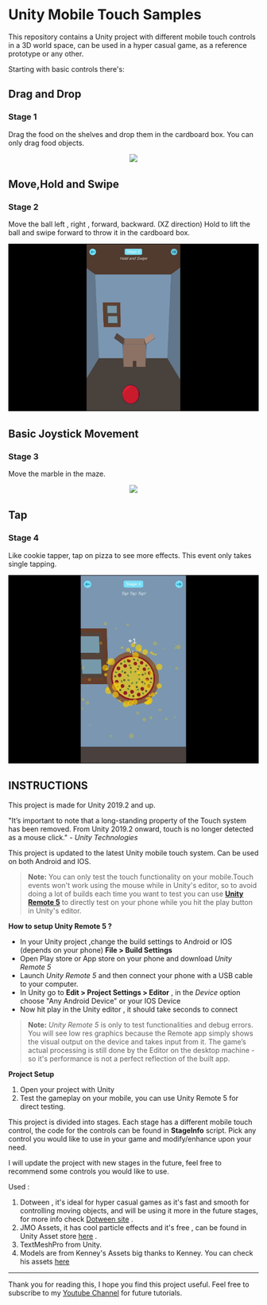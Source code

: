 ﻿# Unity Mobile Touch Samples

This repository contains a Unity project with different mobile touch controls in a 3D world space, can be used in a hyper casual game, as a reference prototype or any other.

Starting with basic controls there's: 
## Drag and Drop

### Stage 1
Drag the food on the shelves and drop them in the cardboard box. You can only drag food objects.
<p align="center"> 
    <img src="./res/stage1.gif">
</p>

## Move,Hold and Swipe

### Stage 2
Move the ball left , right , forward, backward. (XZ direction)
Hold to lift the ball and swipe forward to throw it in the cardboard box.
<p align="center"> 
    <img src="./res/stage2.gif">
</p>

## Basic Joystick Movement

### Stage 3
Move the marble in the maze.
<p align="center"> 
    <img src="./res/stage3.gif">
</p>

## Tap 
### Stage 4
Like cookie tapper, tap on pizza to see more effects. This event only takes single tapping.
<p align="center"> 
    <img src="./res/stage4.gif">
</p>

##  INSTRUCTIONS

This project is made for Unity 2019.2 and up.

"It’s important to note that a long-standing property of the Touch system has been removed. From Unity 2019.2 onward, touch is no longer detected as a mouse click." - *Unity Technologies*

This project is updated to the latest Unity mobile touch system. Can be used on both Android and IOS.


>**Note:**  You can only test the touch functionality on your mobile.Touch events won't work using the mouse while in Unity's editor, so to avoid doing a lot of builds each time you want to test you can use **[Unity Remote 5](https://docs.unity3d.com/Manual/UnityRemote5.html)** to directly test on your phone while you hit the play button in Unity's editor.

**How to setup Unity Remote 5 ?**
- In your Unity project ,change the build settings to Android or IOS (depends on your phone) **File > Build Settings**
- Open Play store or App store on your phone and download *Unity Remote 5*
- Launch *Unity Remote 5* and then connect your phone with a USB cable to your computer.
- In Unity go to **Edit > Project Settings > Editor** , in the *Device* option choose "Any Android Device" or your IOS Device
- Now hit play in the Unity editor , it should take seconds to connect

>**Note:**  *Unity Remote 5* is only to test functionalities and debug errors. You will see low res graphics because the Remote app simply shows the visual output on the device and takes input from it. The game’s actual processing is still done by the Editor on the desktop machine - so it's performance is not a perfect reflection of the built app.

**Project Setup**
1. Open your project with Unity
2. Test the gameplay on your mobile, you can use Unity Remote 5 for direct testing.

This project is divided into stages. Each stage has a different mobile touch control, the code for the controls can be found in **StageInfo** script. Pick any control you would like to use in your game and modify/enhance upon your need.

I will update the project with new stages in the future, feel free to recommend some controls you would like to use.

Used :
1. Dotween , it's ideal for hyper casual games as it's fast and smooth for controlling moving objects, and will be using it more in the future stages, for more info check [Dotween site](http://dotween.demigiant.com/getstarted.php)  .
2. JMO Assets, it has cool particle effects and it's free , can be found in Unity Asset store [here](https://assetstore.unity.com/packages/vfx/particles/cartoon-fx-free-109565) .
3. TextMeshPro from Unity.
4.  Models are from Kenney's Assets big thanks to Kenney. You can check his assets [here](https://www.kenney.nl/)

---
Thank you for reading this, I hope you find this project useful.
Feel free to subscribe to my [Youtube Channel](https://www.youtube.com/channel/UC8ZB1WjdDT2TsFeQEEEtUhA?view_as=subscriber) for future tutorials.


